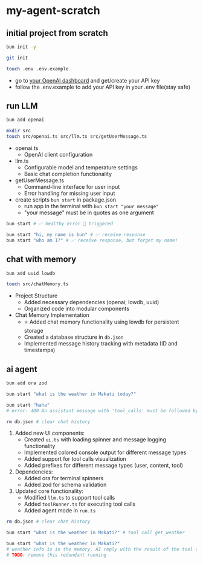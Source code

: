 # my-agent-scratch

## initial project from scratch

```bash
bun init -y

git init

touch .env .env.example
```

- go to [your OpenAI dashboard](https://platform.openai.com/settings/organization/api-keys) and get/create your API key
- follow the .env.example to add your API key in your .env file(stay safe)

## run LLM

```bash
bun add openai

mkdir src
touch src/openai.ts src/llm.ts src/getUserMessage.ts
```

- openai.ts
  - OpenAI client configuration
- llm.ts
  - Configurable model and temperature settings
  - Basic chat completion functionality
- getUserMessage.ts
  - Command-line interface for user input
  - Error handling for missing user input
- create scripts `bun start` in package.json
  - run app in the terminal with `bun start "your message"`
  - "your message" must be in quotes as one argument

```bash
bun start # ✅ healthy error 🔴 triggered

bun start "hi, my name is bun" # ✅ receive response
bun start "who am I?" # ✅ receive response, but forget my name!
```

## chat with memory

```bash
bun add uuid lowdb

touch src/chatMemory.ts
```

- Project Structure
  - Added necessary dependencies (openai, lowdb, uuid)
  - Organized code into modular components
- Chat Memory Implementation
  - ⭐️ Added chat memory functionality using lowdb for persistent storage
  - Created a database structure in `db.json`
  - Implemented message history tracking with metadata (ID and timestamps)

## ai agent

```bash
bun add ora zod

bun start "what is the weather in Makati today?"

bun start "haha"
# error: 400 An assistant message with 'tool_calls' must be followed by tool messages responding to each 'tool_call_id'.

rm db.json # clear chat history
```

1. Added new UI components:
   - Created `ui.ts` with loading spinner and message logging functionality
   - Implemented colored console output for different message types
   - Added support for tool calls visualization
   - Added prefixes for different message types (user, content, tool)
2. Dependencies:
   - Added ora for terminal spinners
   - Added zod for schema validation
3. Updated core functionality:
   - Modified `llm.ts` to support tool calls
   - Added `toolRunner.ts` for executing tool calls
   - Added agent mode in `run.ts`

```bash
rm db.json # clear chat history

bun start "what is the weather in Makati?" # tool call get_weather

bun start "what is the weather in Makati?" 
# weather info is in the memory, AI reply with the result of the tool call
# TODO: remove this redundant running
```